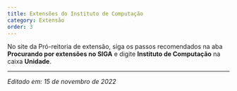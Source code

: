 ```yaml
---
title: Extensões do Instituto de Computação
category: Extensão
order: 3
---
```


No site da Pró-reitoria de extensão, siga os passos recomendados na aba <b>Procurando por extensões no SIGA</b> e digite <b>Instituto de Computação</b> na caixa <b>Unidade</b>.

---

*Editado em: 15 de novembro de 2022*

